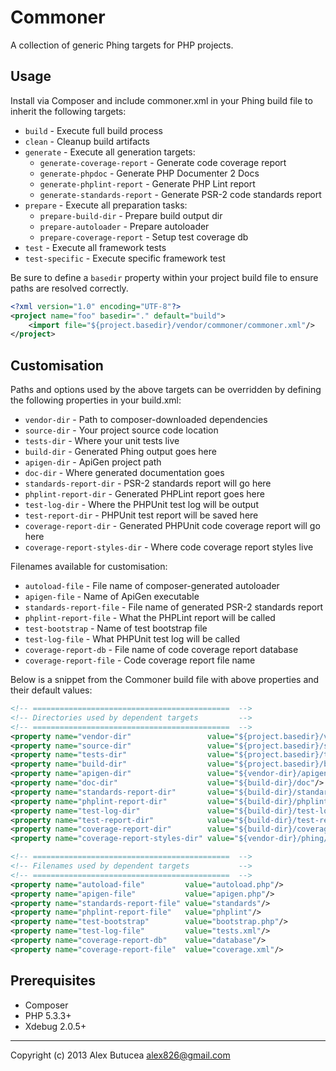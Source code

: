 # Commoner
A collection of generic Phing targets for PHP projects.

## Usage
Install via Composer and include commoner.xml in your Phing build file to inherit the following targets:

- `build` - Execute full build process
- `clean` - Cleanup build artifacts
- `generate` - Execute all generation targets:
    - `generate-coverage-report` - Generate code coverage report
    - `generate-phpdoc` - Generate PHP Documenter 2 Docs
    - `generate-phplint-report` - Generate PHP Lint report
    - `generate-standards-report` - Generate PSR-2 code standards report
- `prepare` - Execute all preparation tasks:
    - `prepare-build-dir` - Prepare build output dir
    - `prepare-autoloader` - Prepare autoloader
    - `prepare-coverage-report` - Setup test coverage db
- `test` - Execute all framework tests
- `test-specific` - Execute specific framework test

Be sure to define a `basedir` property within your project build file to ensure paths are resolved correctly.

```xml
<?xml version="1.0" encoding="UTF-8"?>
<project name="foo" basedir="." default="build">
    <import file="${project.basedir}/vendor/commoner/commoner.xml"/>
</project>
```

## Customisation
Paths and options used by the above targets can be overridden by defining the following properties in your build.xml:

- `vendor-dir` - Path to composer-downloaded dependencies
- `source-dir` - Your project source code location
- `tests-dir` - Where your unit tests live
- `build-dir` - Generated Phing output goes here
- `apigen-dir` - ApiGen project path
- `doc-dir` - Where generated documentation goes
- `standards-report-dir` - PSR-2 standards report will go here
- `phplint-report-dir` - Generated PHPLint report goes here
- `test-log-dir` - Where the PHPUnit test log will be output
- `test-report-dir` - PHPUnit test report will be saved here
- `coverage-report-dir` - Generated PHPUnit code coverage report will go here
- `coverage-report-styles-dir` - Where code coverage report styles live

Filenames available for customisation:

- `autoload-file` - File name of composer-generated autoloader
- `apigen-file` - Name of ApiGen executable
- `standards-report-file` - File name of generated PSR-2 standards report
- `phplint-report-file` - What the PHPLint report will be called
- `test-bootstrap` - Name of test bootstrap file
- `test-log-file` - What PHPUnit test log will be called
- `coverage-report-db` - File name of code coverage report database
- `coverage-report-file` - Code coverage report file name

Below is a snippet from the Commoner build file with above properties and their default values:

```xml
<!-- ============================================  -->
<!-- Directories used by dependent targets         -->
<!-- ============================================  -->
<property name="vendor-dir"                 value="${project.basedir}/vendor"/>
<property name="source-dir"                 value="${project.basedir}/src"/>
<property name="tests-dir"                  value="${project.basedir}/tests"/>
<property name="build-dir"                  value="${project.basedir}/build"/>
<property name="apigen-dir"                 value="${vendor-dir}/apigen/apigen"/>
<property name="doc-dir"                    value="${build-dir}/doc"/>
<property name="standards-report-dir"       value="${build-dir}/standards-report"/>
<property name="phplint-report-dir"         value="${build-dir}/phplint-report"/>
<property name="test-log-dir"               value="${build-dir}/test-log"/>
<property name="test-report-dir"            value="${build-dir}/test-report"/>
<property name="coverage-report-dir"        value="${build-dir}/coverage-report"/>
<property name="coverage-report-styles-dir" value="${vendor-dir}/phing/phing/etc"/>

<!-- ============================================  -->
<!-- Filenames used by dependent targets           -->
<!-- ============================================  -->
<property name="autoload-file"         value="autoload.php"/>
<property name="apigen-file"           value="apigen.php"/>
<property name="standards-report-file" value="standards"/>
<property name="phplint-report-file"   value="phplint"/>
<property name="test-bootstrap"        value="bootstrap.php"/>
<property name="test-log-file"         value="tests.xml"/>
<property name="coverage-report-db"    value="database"/>
<property name="coverage-report-file"  value="coverage.xml"/>
```

## Prerequisites
- Composer
- PHP 5.3.3+
- Xdebug 2.0.5+

---------------------------------------------------
Copyright (c) 2013 Alex Butucea <alex826@gmail.com>
